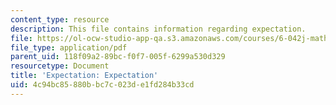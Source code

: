 ```yaml
---
content_type: resource
description: This file contains information regarding expectation.
file: https://ol-ocw-studio-app-qa.s3.amazonaws.com/courses/6-042j-mathematics-for-computer-science-spring-2015/4c94bc85880bbc7c023de1fd284b33cd_MIT6_042JS15_Expectation.pdf
file_type: application/pdf
parent_uid: 118f09a2-89bc-f0f7-005f-6299a530d329
resourcetype: Document
title: 'Expectation: Expectation'
uid: 4c94bc85-880b-bc7c-023d-e1fd284b33cd
---
```

